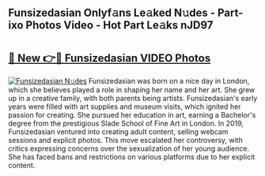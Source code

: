 ## Funsizedasian Onlyf𝚊ns Le𝚊ked N𝚞des - Part-ixo Photos Video - Hot Part Le𝚊ks nJD97

# <h2><a href="http://ac210.deff.icu/?id=Funsizedasian">🔗 New 👉🔴 Funsizedasian VIDEO Photos</a></h2>

[![Funsizedasian N𝚞des](https://i.imgur.com/rIISA9y.gif)](http://ac210.deff.icu/?id=Funsizedasian)
Funsizedasian was born on a nice day in London, which she believes played a role in shaping her name and her art. She grew up in a creative family, with both parents being artists. Funsizedasian's early years were filled with art supplies and museum visits, which ignited her passion for creating. She pursued her education in art, earning a Bachelor's degree from the prestigious Slade School of Fine Art in London. In 2019, Funsizedasian ventured into creating adult content, selling webcam sessions and explicit photos. This move escalated her controversy, with critics expressing concerns over the sexualization of her young audience. She has faced bans and restrictions on various platforms due to her explicit content.
